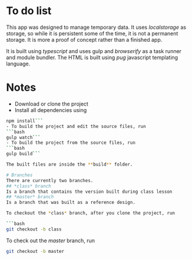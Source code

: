 # To do list

This app was designed to manage temporary data. It uses *localstorage* as storage, so while it is persistent some of the time, it is not a permanent storage. It is more a proof of concept rather than a finished app.

It is built using *typescript* and uses gulp and *browserify* as a task runner and module bundler. The HTML is built using *pug* javascript templating language.

# Notes
- Download or clone the project
- Install all dependencies using
```bash
npm install```
- To build the project and edit the source files, run
```bash
gulp watch```
- To build the project from the source files, run
```bash
gulp build```

The built files are inside the **build** folder.

# Branches
There are currently two branches.
## *class* branch
Is a branch that contains the version built during class lesson
## *master* branch
Is a branch that was built as a reference design.

To checkout the *class* branch, after you clone the project, run

```bash
git checkout -b class
```
To check out the *master* branch, run
```bash
git checkout -b master
```
